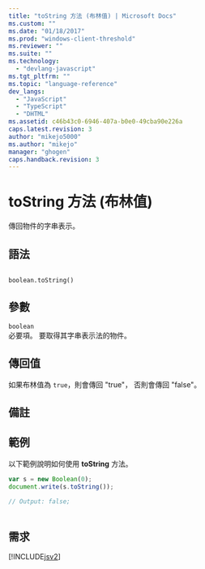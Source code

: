 ```yaml
---
title: "toString 方法 (布林值) | Microsoft Docs"
ms.custom: ""
ms.date: "01/18/2017"
ms.prod: "windows-client-threshold"
ms.reviewer: ""
ms.suite: ""
ms.technology: 
  - "devlang-javascript"
ms.tgt_pltfrm: ""
ms.topic: "language-reference"
dev_langs: 
  - "JavaScript"
  - "TypeScript"
  - "DHTML"
ms.assetid: c46b43c0-6946-407a-b0e0-49cba90e226a
caps.latest.revision: 3
author: "mikejo5000"
ms.author: "mikejo"
manager: "ghogen"
caps.handback.revision: 3
---
```

# toString 方法 (布林值)
傳回物件的字串表示。  
  
## 語法  
  
```  
  
boolean.toString()  
```  
  
## 參數  
 `boolean`  
 必要項。  要取得其字串表示法的物件。  
  
## 傳回值  
 如果布林值為 `true`，則會傳回 "true"，  否則會傳回 "false"。  
  
## 備註  
  
## 範例  
 以下範例說明如何使用 **toString** 方法。  
  
```javascript  
var s = new Boolean(0);  
document.write(s.toString());  
  
// Output: false;  
  
```  
  
## 需求  
 [!INCLUDE[jsv2](../../javascript/reference/includes/jsv2-md.md)]